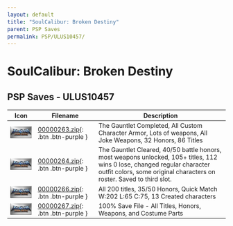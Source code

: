 ```yaml
---
layout: default
title: "SoulCalibur: Broken Destiny"
parent: PSP Saves
permalink: PSP/ULUS10457/
---
```

# SoulCalibur: Broken Destiny

## PSP Saves - ULUS10457

| Icon | Filename | Description |
|------|----------|-------------|
| ![SoulCalibur: Broken Destiny](ICON0.PNG) | [00000263.zip](00000263.zip){: .btn .btn-purple } | The Gauntlet Completed, All Custom Character Armor, Lots of weapons, All Joke Weapons, 32 Honors, 86 Titles |
| ![SoulCalibur: Broken Destiny](ICON0.PNG) | [00000264.zip](00000264.zip){: .btn .btn-purple } | The Gauntlet Cleared, 40/50 battle honors, most weapons unlocked, 105+ titles, 112 wins 0 lose, changed regular character outfit colors, some original characters on roster. Saved to third slot. |
| ![SoulCalibur: Broken Destiny](ICON0.PNG) | [00000266.zip](00000266.zip){: .btn .btn-purple } | All 200 titles, 35/50 Honors, Quick Match W:202 L:65 C:75, 13 Created characters |
| ![SoulCalibur: Broken Destiny](ICON0.PNG) | [00000267.zip](00000267.zip){: .btn .btn-purple } | 100% Save File - All Titles, Honors, Weapons, and Costume Parts |
